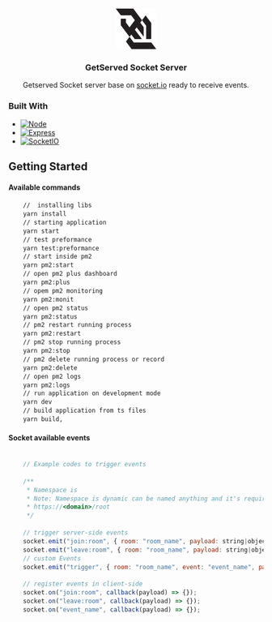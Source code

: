 <!-- Improved compatibility of back to top link: See: https://github.com/othneildrew/Best-README-Template/pull/73 -->
<a name="readme-top"></a>
<!--
*** Thanks for checking out the Best-README-Template. If you have a suggestion
*** that would make this better, please fork the repo and create a pull request
*** or simply open an issue with the tag "enhancement".
*** Don't forget to give the project a star!
*** Thanks again! Now go create something AMAZING! :D
-->



<!-- PROJECT SHIELDS -->
<!--
*** I'm using markdown "reference style" links for readability.
*** Reference links are enclosed in brackets [ ] instead of parentheses ( ).
*** See the bottom of this document for the declaration of the reference variables
*** for contributors-url, forks-url, etc. This is an optional, concise syntax you may use.
*** https://www.markdownguide.org/basic-syntax/#reference-style-links
-->
<!-- [![Contributors][contributors-shield]][contributors-url]
[![Forks][forks-shield]][forks-url]
[![Stargazers][stars-shield]][stars-url]
[![Issues][issues-shield]][issues-url]
[![MIT License][license-shield]][license-url]
[![LinkedIn][linkedin-shield]][linkedin-url] -->



<!-- PROJECT LOGO -->
<br />
<div align="center">
  <a href="#">
    <img src="img/websocket-logo-91B815D333-seeklogo.com.png" alt="Logo" width="80" height="80">
  </a>

  <h3 align="center">GetServed Socket Server</h3>

  <p align="center">
    Getserved Socket server base on <a href="https://socket.io/" target="_blank">socket.io</a> ready to receive events.
    <br />
    <!-- <a href="https://github.com/othneildrew/Best-README-Template"><strong>Explore the docs »</strong></a>
    <br />
    <br />
    <a href="https://github.com/othneildrew/Best-README-Template">View Demo</a>
    ·
    <a href="https://github.com/othneildrew/Best-README-Template/issues">Report Bug</a>
    ·
    <a href="https://github.com/othneildrew/Best-README-Template/issues">Request Feature</a> -->
  </p>
</div>



<!-- ABOUT THE PROJECT -->
<!-- ## About The Project -->

<!-- [![Product Name Screen Shot][product-screenshot]](https://example.com) -->

<!-- There are many great README templates available on GitHub; however, I didn't find one that really suited my needs so I created this enhanced one. I want to create a README template so amazing that it'll be the last one you ever need -- I think this is it.

Here's why:
* Your time should be focused on creating something amazing. A project that solves a problem and helps others
* You shouldn't be doing the same tasks over and over like creating a README from scratch
* You should implement DRY principles to the rest of your life :smile:

Of course, no one template will serve all projects since your needs may be different. So I'll be adding more in the near future. You may also suggest changes by forking this repo and creating a pull request or opening an issue. Thanks to all the people have contributed to expanding this template!

Use the `BLANK_README.md` to get started.

<p align="right">(<a href="#readme-top">back to top</a>)</p> -->



### Built With
* [![Node][Node.js]][Node-url]
* [![Express][Express]][Express-url]
* [![SocketIO][Socket.io]][SocketIO-url]
<!-- * [![Vue][Vue.js]][Vue-url]
* [![Angular][Angular.io]][Angular-url]
* [![Svelte][Svelte.dev]][Svelte-url]
* [![Laravel][Laravel.com]][Laravel-url]
* [![Bootstrap][Bootstrap.com]][Bootstrap-url]
* [![JQuery][JQuery.com]][JQuery-url] -->

<!-- <p align="right">(<a href="#readme-top">back to top</a>)</p> -->



<!-- GETTING STARTED -->
## Getting Started

#### Available commands
```cmd
    //  installing libs
    yarn install
    // starting application
    yarn start
    // test preformance
    yarn test:preformance
    // start inside pm2
    yarn pm2:start
    // open pm2 plus dashboard
    yarn pm2:plus
    // opem pm2 monitoring
    yarn pm2:monit
    // open pm2 status
    yarn pm2:status
    // pm2 restart running process
    yarn pm2:restart
    // pm2 stop running process
    yarn pm2:stop
    // pm2 delete running process or record
    yarn pm2:delete
    // open pm2 logs
    yarn pm2:logs
    // run application on development mode
    yarn dev
    // build application from ts files
    yarn build,
```
#### Socket available events
```javascript

    // Example codes to trigger events
     
    /**
     * Namespace is 
     * Note: Namespace is dynamic can be named anything and it's required
     * https://<domain>/root
     */

    // trigger server-side events
    socket.emit("join:room", { room: "room_name", payload: string|object });
    socket.emit("leave:room", { room: "room_name", payload: string|object });
    // custom Events
    socket.emit("trigger", { room: "room_name", event: "event_name", payload: string|object});

    // register events in client-side
    socket.on("join:room", callback(payload) => {});
    socket.on("leave:room", callback(payload) => {});
    socket.on("event_name", callback(payload) => {});
```

[Express]: https://img.shields.io/badge/express-000000?style=for-the-badge&logo=express&logoColor=white
[Express-url]: https://expressjs.com
[Node.js]: https://img.shields.io/badge/node.js-215732?style=for-the-badge&logo=nodedotjs&logoColor=white
[Node-url]: https://nodejs.org/en/
[Socket.io]: https://img.shields.io/badge/socket.io-000000?style=for-the-badge&logo=socketdotio&logoColor=white
[SocketIO-url]: https://socket.io/
